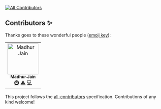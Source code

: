 
<!-- ALL-CONTRIBUTORS-BADGE:START - Do not remove or modify this section -->
[![All Contributors](https://img.shields.io/badge/all_contributors-1-orange.svg?style=flat-square)](#contributors-)
<!-- ALL-CONTRIBUTORS-BADGE:END -->

## Contributors ✨

Thanks goes to these wonderful people ([emoji key](https://allcontributors.org/docs/en/emoji-key)):

<!-- ALL-CONTRIBUTORS-LIST:START - Do not remove or modify this section -->
<!-- prettier-ignore-start -->
<!-- markdownlint-disable -->
<table>
  <tbody>
    <tr>
      <td align="center"><a href="https://github.com/Madhur2002"><img src="https://avatars.githubusercontent.com/u/93668517?v=4?s=100" width="100px;" alt="Madhur Jain"/><br /><sub><b>Madhur Jain</b></sub></a><br /><a href="#infra-Madhur2002" title="Infrastructure (Hosting, Build-Tools, etc)">🚇</a> <a href="https://github.com/goelayush89/swaptok/commits?author=Madhur2002" title="Tests">⚠️</a> <a href="https://github.com/goelayush89/swaptok/commits?author=Madhur2002" title="Code">💻</a></td>
    </tr>
  </tbody>
</table>

<!-- markdownlint-restore -->
<!-- prettier-ignore-end -->

<!-- ALL-CONTRIBUTORS-LIST:END -->

This project follows the [all-contributors](https://github.com/all-contributors/all-contributors) specification. Contributions of any kind welcome!